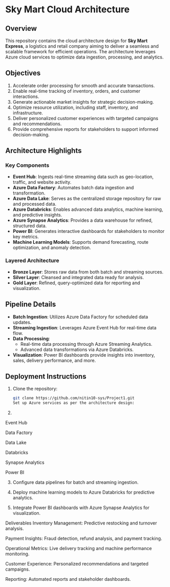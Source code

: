 # Sky Mart Cloud Architecture

## Overview
This repository contains the cloud architecture design for **Sky Mart Express**, a logistics and retail company aiming to deliver a seamless and scalable framework for efficient operations. The architecture leverages Azure cloud services to optimize data ingestion, processing, and analytics.

## Objectives
1. Accelerate order processing for smooth and accurate transactions.
2. Enable real-time tracking of inventory, orders, and customer interactions.
3. Generate actionable market insights for strategic decision-making.
4. Optimize resource utilization, including staff, inventory, and infrastructure.
5. Deliver personalized customer experiences with targeted campaigns and recommendations.
6. Provide comprehensive reports for stakeholders to support informed decision-making.

## Architecture Highlights
### Key Components
- **Event Hub**: Ingests real-time streaming data such as geo-location, traffic, and website activity.
- **Azure Data Factory**: Automates batch data ingestion and transformation.
- **Azure Data Lake**: Serves as the centralized storage repository for raw and processed data.
- **Azure Databricks**: Enables advanced data analytics, machine learning, and predictive insights.
- **Azure Synapse Analytics**: Provides a data warehouse for refined, structured data.
- **Power BI**: Generates interactive dashboards for stakeholders to monitor key metrics.
- **Machine Learning Models**: Supports demand forecasting, route optimization, and anomaly detection.

### Layered Architecture
- **Bronze Layer**: Stores raw data from both batch and streaming sources.
- **Silver Layer**: Cleansed and integrated data ready for analysis.
- **Gold Layer**: Refined, query-optimized data for reporting and visualization.

## Pipeline Details
- **Batch Ingestion**: Utilizes Azure Data Factory for scheduled data updates.
- **Streaming Ingestion**: Leverages Azure Event Hub for real-time data flow.
- **Data Processing**:
  - Real-time data processing through Azure Streaming Analytics.
  - Advanced data transformations via Azure Databricks.
- **Visualization**: Power BI dashboards provide insights into inventory, sales, delivery performance, and more.

## Deployment Instructions
1. Clone the repository:
   ```bash
   git clone https://github.com/nitin10-sys/Project1.git
   Set up Azure services as per the architecture design:
2.
Event Hub

Data Factory

Data Lake

Databricks

Synapse Analytics

Power BI

3. Configure data pipelines for batch and streaming ingestion.

4. Deploy machine learning models to Azure Databricks for predictive analytics.

5. Integrate Power BI dashboards with Azure Synapse Analytics for visualization.

Deliverables
Inventory Management: Predictive restocking and turnover analysis.

Payment Insights: Fraud detection, refund analysis, and payment tracking.

Operational Metrics: Live delivery tracking and machine performance monitoring.

Customer Experience: Personalized recommendations and targeted campaigns.

Reporting: Automated reports and stakeholder dashboards.
